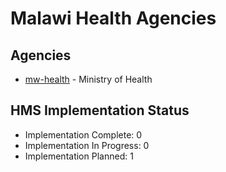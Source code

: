 # Malawi Health Agencies

## Agencies

- [mw-health](mw-health/index.md) - Ministry of Health

## HMS Implementation Status

- Implementation Complete: 0
- Implementation In Progress: 0
- Implementation Planned: 1

